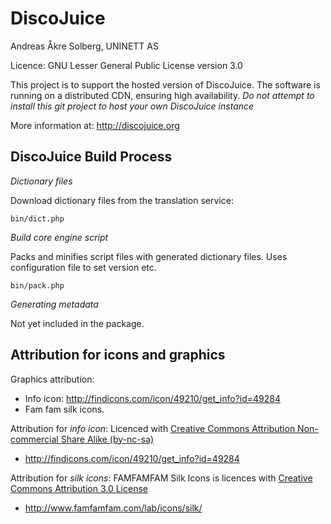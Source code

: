 # DiscoJuice

Andreas Åkre Solberg, UNINETT AS

Licence: GNU Lesser General Public License version 3.0


This project is to support the hosted version of DiscoJuice. The software is running on a distributed CDN, ensuring high availability. *Do not attempt to install this git project to host your own DiscoJuice instance*


More information at: <http://discojuice.org>




## DiscoJuice Build Process


*Dictionary files*

Download dictionary files from the translation service:

	bin/dict.php


*Build core engine script*

Packs and minifies script files with generated dictionary files. Uses configuration file to set version etc.

	bin/pack.php


*Generating metadata*

Not yet included in the package.




## Attribution for icons and graphics

Graphics attribution:

* Info icon: http://findicons.com/icon/49210/get_info?id=49284
* Fam fam silk icons.


Attribution for *info icon*:
Licenced with [Creative Commons Attribution Non-commercial Share Alike (by-nc-sa)](http://...)

* <http://findicons.com/icon/49210/get_info?id=49284>



Attribution for *silk icons*:
FAMFAMFAM Silk Icons is licences with [Creative Commons Attribution 3.0 License](http://creativecommons.org/licenses/by/3.0/)

* <http://www.famfamfam.com/lab/icons/silk/>



